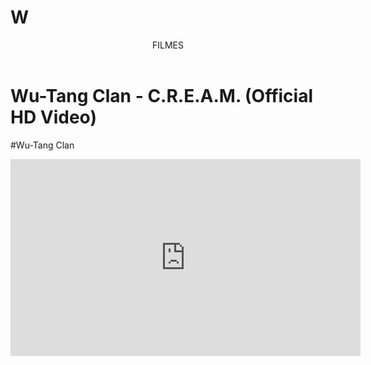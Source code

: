 # W


<body>

<header>FILMES</header>


<h1>Wu-Tang Clan - C.R.E.A.M. (Official HD Video)</h1>
<p>#Wu-Tang Clan</p>

<iframe width="560" height="315" src="https://www.youtube.com/embed/PBwAxmrE194?si=PKczHPKUKjrpxjXh" title="YouTube video player" frameborder="0" allow="accelerometer; autoplay; clipboard-write; encrypted-media; gyroscope; picture-in-picture; web-share" referrerpolicy="strict-origin-when-cross-origin" allowfullscreen></iframe>





</body>
